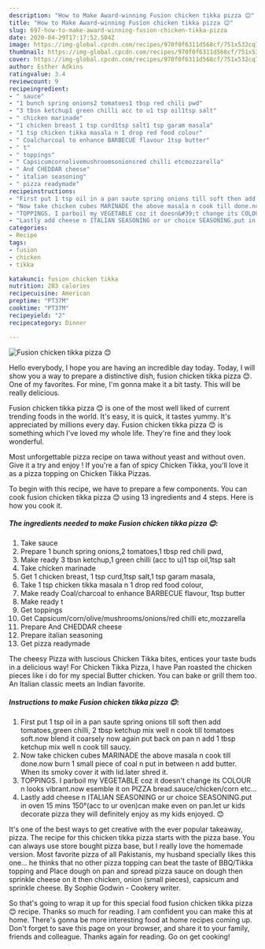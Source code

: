 ```yaml
---
description: "How to Make Award-winning Fusion chicken tikka pizza 😊"
title: "How to Make Award-winning Fusion chicken tikka pizza 😊"
slug: 697-how-to-make-award-winning-fusion-chicken-tikka-pizza
date: 2020-04-29T17:17:52.504Z
image: https://img-global.cpcdn.com/recipes/970f0f6311d568cf/751x532cq70/fusion-chicken-tikka-pizza-😊-recipe-main-photo.jpg
thumbnail: https://img-global.cpcdn.com/recipes/970f0f6311d568cf/751x532cq70/fusion-chicken-tikka-pizza-😊-recipe-main-photo.jpg
cover: https://img-global.cpcdn.com/recipes/970f0f6311d568cf/751x532cq70/fusion-chicken-tikka-pizza-😊-recipe-main-photo.jpg
author: Esther Adkins
ratingvalue: 3.4
reviewcount: 9
recipeingredient:
- " sauce"
- "1 bunch spring onions2 tomatoes1 tbsp red chili pwd"
- "3 tbsn ketchup1 green chilli acc to u1 tsp oil1tsp salt"
- " chicken marinade"
- "1 chicken breast 1 tsp curd1tsp salt1 tsp garam masala"
- "1 tsp chicken tikka masala n 1 drop red food colour"
- " Coalcharcoal to enhance BARBECUE flavour 1tsp butter"
- " t"
- " toppings"
- " Capsicumcornolivemushroomsonionsred chilli etcmozzarella"
- " And CHEDDAR cheese"
- " italian seasoning"
- " pizza readymade"
recipeinstructions:
- "First put 1 tsp oil in a pan saute spring onions till soft then add tomatoes,green chilli, 2 tbsp ketchup mix well n cook till tomatoes soft.now blend it coarsely now again put back on pan n add 1 tbsp ketchup mix well n cook till saucy."
- "Now take chicken cubes MARINADE the above masala n cook till done.now burn 1 small piece of coal n put in between n add butter. When its smoky cover it with lid.later shred it."
- "TOPPINGS. I parboil my VEGETABLE coz it doesn&#39;t change its COLOUR n looks vibrant.now esemble it on PIZZA bread.sauce/chicken/corn etc..."
- "Lastly add cheese n ITALIAN SEASONING or ur choice SEASONING.put in oven 15 mins 150°(acc to ur oven)can make even on pan.let ur kids decorate pizza they will definitely enjoy as my kids enjoyed. 😊"
categories:
- Recipe
tags:
- fusion
- chicken
- tikka

katakunci: fusion chicken tikka 
nutrition: 283 calories
recipecuisine: American
preptime: "PT37M"
cooktime: "PT37M"
recipeyield: "2"
recipecategory: Dinner

---
```



![Fusion chicken tikka pizza 😊](https://img-global.cpcdn.com/recipes/970f0f6311d568cf/751x532cq70/fusion-chicken-tikka-pizza-😊-recipe-main-photo.jpg)

Hello everybody, I hope you are having an incredible day today. Today, I will show you a way to prepare a distinctive dish, fusion chicken tikka pizza 😊. One of my favorites. For mine, I'm gonna make it a bit tasty. This will be really delicious.

Fusion chicken tikka pizza 😊 is one of the most well liked of current trending foods in the world. It's easy, it is quick, it tastes yummy. It's appreciated by millions every day. Fusion chicken tikka pizza 😊 is something which I've loved my whole life. They're fine and they look wonderful.

Most unforgettable pizza recipe on tawa without yeast and without oven. Give it a try and enjoy ! If you&#39;re a fan of spicy Chicken Tikka, you&#39;ll love it as a pizza topping on Chicken Tikka Pizzas.


To begin with this recipe, we have to prepare a few components. You can cook fusion chicken tikka pizza 😊 using 13 ingredients and 4 steps. Here is how you cook it.

<!--inarticleads1-->

##### The ingredients needed to make Fusion chicken tikka pizza 😊:

1. Take  sauce
1. Prepare 1 bunch spring onions,2 tomatoes,1 tbsp red chili pwd,
1. Make ready 3 tbsn ketchup,1 green chilli (acc to u)1 tsp oil,1tsp salt
1. Take  chicken marinade
1. Get 1 chicken breast, 1 tsp curd,1tsp salt,1 tsp garam masala,
1. Take 1 tsp chicken tikka masala n 1 drop red food colour,
1. Make ready  Coal/charcoal to enhance BARBECUE flavour, 1tsp butter
1. Make ready  t
1. Get  toppings
1. Get  Capsicum/corn/olive/mushrooms/onions/red chilli etc,mozzarella
1. Prepare  And CHEDDAR cheese
1. Prepare  italian seasoning
1. Get  pizza readymade


The cheesy Pizza with luscious Chicken Tikka bites, entices your taste buds in a delicious way! For Chicken Tikka Pizza, I have Pan roasted the chicken pieces like i do for my special Butter chicken. You can bake or grill them too. An Italian classic meets an Indian favorite. 

<!--inarticleads2-->

##### Instructions to make Fusion chicken tikka pizza 😊:

1. First put 1 tsp oil in a pan saute spring onions till soft then add tomatoes,green chilli, 2 tbsp ketchup mix well n cook till tomatoes soft.now blend it coarsely now again put back on pan n add 1 tbsp ketchup mix well n cook till saucy.
1. Now take chicken cubes MARINADE the above masala n cook till done.now burn 1 small piece of coal n put in between n add butter. When its smoky cover it with lid.later shred it.
1. TOPPINGS. I parboil my VEGETABLE coz it doesn&#39;t change its COLOUR n looks vibrant.now esemble it on PIZZA bread.sauce/chicken/corn etc...
1. Lastly add cheese n ITALIAN SEASONING or ur choice SEASONING.put in oven 15 mins 150°(acc to ur oven)can make even on pan.let ur kids decorate pizza they will definitely enjoy as my kids enjoyed. 😊


It&#39;s one of the best ways to get creative with the ever popular takeaway, pizza. The recipe for this chicken tikka pizza starts with the pizza base. You can always use store bought pizza base, but I really love the homemade version. Most favorite pizza of all Pakistanis, my husband specially likes this one… he thinks that no other pizza topping can beat the taste of BBQ/Tikka topping and Place dough on pan and spread pizza sauce on dough then sprinkle cheese on it then chicken, onion (small pieces), capsicum and sprinkle cheese. By Sophie Godwin - Cookery writer. 

So that's going to wrap it up for this special food fusion chicken tikka pizza 😊 recipe. Thanks so much for reading. I am confident you can make this at home. There's gonna be more interesting food at home recipes coming up. Don't forget to save this page on your browser, and share it to your family, friends and colleague. Thanks again for reading. Go on get cooking!
